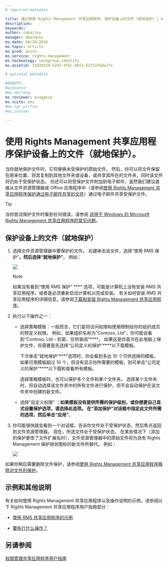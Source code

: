 ```yaml
---
# required metadata

title: 通过使用 Rights Management 共享应用程序，保护设备上的文件（就地保护）| Azure RMS
description:
keywords:
author: cabailey
manager: mbaldwin
ms.date: 04/28/2016
ms.topic: article
ms.prod: azure
ms.service: rights-management
ms.technology: techgroup-identity
ms.assetid: 33920329-5247-4f6c-8651-6227afb4a1fa

# optional metadata

#ROBOTS:
#audience:
#ms.devlang:
ms.reviewer: esaggese
ms.suite: ems
#ms.tgt_pltfrm:
#ms.custom:

---
```


# 使用 Rights Management 共享应用程序保护设备上的文件（就地保护）。
当你就地保护文件时，它将替换未受保护的原始文件。 然后，你可以将文件保留在原来位置、将其复制到其他文件夹或设备，或共享其所在的文件夹，同时该文件将仍处于受保护状态。 你还可以将受保护文件附加到电子邮件，虽然我们建议直接从文件资源管理器或 Office 应用程序中（请参阅[使用 Rights Management 共享应用程序保护通过电子邮件共享的文件](sharing-app-protect-by-email.md)）通过电子邮件共享受保护文件。

> [!TIP]
> 当你尝试保护文件时看到任何错误，请参阅 [适用于 Windows 的 Microsoft Rights Management 共享应用程序的常见问题](http://go.microsoft.com/fwlink/?LinkId=303971)。

## 保护设备上的文件（就地保护）

1.  选择文件资源管理器中要保护的文件。 右键单击该文件，选择“使用 RMS 保护”****，然后选择“就地保护”****。 例如：

    ![](../media/ADRMS_MSRMSApp_SP_CompanyDefined.png)

    > [!NOTE]
    > 如果没有看到“使用 RMS 保护” **** 选项，可能是计算机上没有安装 RMS 共享应用程序，或者是必须重新启动计算机以完成安装。 有关如何安装 RMS 共享应用程序的详细信息，请参阅[下载和安装 Rights Management 共享应用程序](install-sharing-app.md)。

2.  执行以下操作之一：

    -   选择策略模板：一般而言，它们是将访问权限和使用限制给你的组织成员的预定义权限。 例如，如果组织名称为“Contoso, Ltd”，你可能会看到“Contoso, Ltd - 机密，仅供查阅”****。 如果这是你首次在此电脑上保护文件，将需要首先选择“公司定义的保护”****以下载模板。

        下次单击“就地保护”****选项时，你会看到多达 10 个可供选择的模板。 如果可用模板超过 10 个，但没有显示你所需要的模板，则可单击“公司定义的保护”****以下载和查看所有模板。

        选择策略模板时，也可以保护多个文件和某个文件夹。 选择某个文件夹时，将自动选择该文件夹中的所有文件进行保护，但不会自动保护在该文件夹中创建的新文件。

    -   选择“自定义权限” ****：如果模板没有提供所需的保护级别，或你想要自己显式设置保护选项，请选择此选项。 在“添加保护”[](sharing-app-dialog-box.md)对话框中指定此文件所需的选项，然后单击“应用”****。

3.  你可能很快就会看到一个对话框，告诉你文件处于受保护状态，然后焦点返回到文件资源管理器。 现在，所选文件处于受保护状态。 在某些情况下（添加的保护更改了文件扩展名时），文件资源管理器中的原始文件将为具有 Rights Management 保护锁状图标的新文件所替代。 例如：

    ![](../media/ADRMS_MSRMSApp_Pfile.png)

如果你稍后需要删除文件保护，请参阅[使用 Rights Management 共享应用程序移除对文件的保护](sharing-app-remove-protection.md)。

## 示例和其他说明
有关如何使用 Rights Management 共享应用程序以及操作说明的示例，请参阅以下 Rights Management 共享应用程序用户指南部分：

-   [使用 RMS 共享应用程序的示例](sharing-app-user-guide.md#examples-for-using-the-rms-sharing-application)

-   [要执行什么操作？](sharing-app-user-guide.md##what-do-you-want-to-do-)

## 另请参阅
[权限管理共享应用程序用户指南](sharing-app-user-guide.md)



<!--HONumber=Apr16_HO3-->


